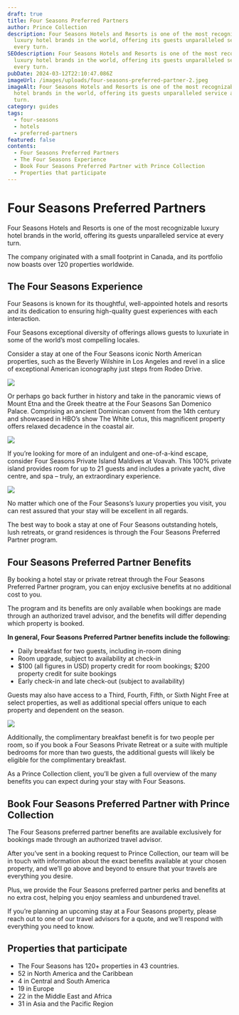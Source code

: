 ```yaml
---
draft: true
title: Four Seasons Preferred Partners
author: Prince Collection
description: Four Seasons Hotels and Resorts is one of the most recognizable
  luxury hotel brands in the world, offering its guests unparalleled service at
  every turn.
SEOdescription: Four Seasons Hotels and Resorts is one of the most recognizable
  luxury hotel brands in the world, offering its guests unparalleled service at
  every turn.
pubDate: 2024-03-12T22:10:47.086Z
imageUrl: /images/uploads/four-seasons-preferred-partner-2.jpeg
imageAlt: Four Seasons Hotels and Resorts is one of the most recognizable luxury
  hotel brands in the world, offering its guests unparalleled service at every
  turn.
category: guides
tags:
  - four-seasons
  - hotels
  - preferred-partners
featured: false
contents:
  - Four Seasons Preferred Partners
  - The Four Seasons Experience
  - Book Four Seasons Preferred Partner with Prince Collection
  - Properties that participate
---
```

# Four Seasons Preferred Partners

Four Seasons Hotels and Resorts is one of the most recognizable luxury hotel brands in the world, offering its guests unparalleled service at every turn.

The company originated with a small footprint in Canada, and its portfolio now boasts over 120 properties worldwide.

## The Four Seasons Experience

Four Seasons is known for its thoughtful, well-appointed hotels and resorts and its dedication to ensuring high-quality guest experiences with each interaction.

Four Seasons exceptional diversity of offerings allows guests to luxuriate in some of the world’s most compelling locales.

Consider a stay at one of the Four Seasons iconic North American properties, such as the Beverly Wilshire in Los Angeles and revel in a slice of exceptional American iconography just steps from Rodeo Drive.

![](/images/uploads/four-seasons-preferred-partner-1.jpeg)

Or perhaps go back further in history and take in the panoramic views of Mount Etna and the Greek theatre at the Four Seasons San Domenico Palace. Comprising an ancient Dominican convent from the 14th century and showcased in HBO’s show The White Lotus, this magnificent property offers relaxed decadence in the coastal air.

![](/images/uploads/four-seasons-preferred-partner-2.jpeg)

If you’re looking for more of an indulgent and one-of-a-kind escape, consider Four Seasons Private Island Maldives at Voavah. This 100% private island provides room for up to 21 guests and includes a private yacht, dive centre, and spa – truly, an extraordinary experience.

![](/images/uploads/four-seasons-preferred-partner-3.jpeg)

No matter which one of the Four Seasons’s luxury properties you visit, you can rest assured that your stay will be excellent in all regards.

The best way to book a stay at one of Four Seasons outstanding hotels, lush retreats, or grand residences is through the Four Seasons Preferred Partner program.

## Four Seasons Preferred Partner Benefits

By booking a hotel stay or private retreat through the Four Seasons Preferred Partner program, you can enjoy exclusive benefits at no additional cost to you.

The program and its benefits are only available when bookings are made through an authorized travel advisor, and the benefits will differ depending which property is booked.

**In general, Four Seasons Preferred Partner benefits include the following:**

* Daily breakfast for two guests, including in-room dining
* Room upgrade, subject to availability at check-in
* $100 (all figures in USD) property credit for room bookings; $200 property credit for suite bookings
* Early check-in and late check-out (subject to availability)

Guests may also have access to a Third, Fourth, Fifth, or Sixth Night Free at select properties, as well as additional special offers unique to each property and dependent on the season.

![](/images/uploads/four-seasons-preferred-partner-4.jpeg)

Additionally, the complimentary breakfast benefit is for two people per room, so if you book a Four Seasons Private Retreat or a suite with multiple bedrooms for more than two guests, the additional guests will likely be eligible for the complimentary breakfast.

As a Prince Collection client, you’ll be given a full overview of the many benefits you can expect during your stay with Four Seasons.

## Book Four Seasons Preferred Partner with Prince Collection

The Four Seasons preferred partner benefits are available exclusively for bookings made through an authorized travel advisor.

After you’ve sent in a booking request to Prince Collection, our team will be in touch with information about the exact benefits available at your chosen property, and we’ll go above and beyond to ensure that your travels are everything you desire.

Plus, we provide the Four Seasons preferred partner perks and benefits at no extra cost, helping you enjoy seamless and unburdened travel.

If you’re planning an upcoming stay at a Four Seasons property, please reach out to one of our travel advisors for a quote, and we’ll respond with everything you need to know.

## Properties that participate

* The Four Seasons has 120+ properties in 43 countries.
* 52 in North America and the Caribbean
* 4 in Central and South America
* 19 in Europe
* 22 in the Middle East and Africa
* 31 in Asia and the Pacific Region

